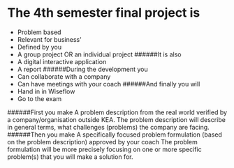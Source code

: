 # The 4th semester final project is
- Problem based
- Relevant for business’
- Defined by you
- A group project OR an individual project
######It is also
- A digital interactive application
- A report
######During the development you
- Can collaborate with a company
- Can have meetings with your coach
######And finally you will
- Hand in in Wiseflow
- Go to the exam

######First you make
A problem description from the real world verified by a company/organisation 
outside KEA. The problem description will describe in general terms, 
what challenges (problems) the company are facing.
######Then you make
A specifically focused 
problem formulation (based on 
the problem description) approved by your coach
The problem formulation will be more precisely 
focusing on one or more specific problem(s) that you 
will make a solution for.
